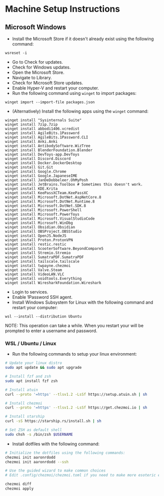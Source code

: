 # Machine Setup Instructions

## Microsoft Windows

- Install the Microsoft Store if it doesn't already exist using the following
  command:

```pwsh
wsreset -i
```

- Go to Check for updates.
- Check for Windows updates.
- Open the Microsoft Store.
- Navigate to Library.
- Check for Microsoft Store updates.
- Enable Hyper-V and restart your computer.
- Run the following command using `winget` to import packages:

```pwsh
winget import --import-file packages.json
```

- (Alternatively) Install the following apps using the `winget` command:

```pwsh
winget install "Sysinternals Suite"
winget install 7zip.7zip
winget install abbodi1406.vcredist
winget install AgileBits.1Password
winget install AgileBits.1Password.CLI
winget install Anki.Anki
winget install AntibodySoftware.WizTree
winget install BlenderFoundation.Blender
winget install DevToys-app.DevToys
winget install Discord.Discord
winget install Docker.DockerDesktop
winget install Git.Git
winget install Google.Chrome
winget install Google.JapaneseIME
winget install JanDeDobbeleer.OhMyPosh
winget install JetBrains.Toolbox # Sometimes this doesn't work.
winget install KDE.Krita
winget install KeePassXCTeam.KeePassXC
winget install Microsoft.DotNet.AspNetCore.8
winget install Microsoft.DotNet.Runtime.8
winget install Microsoft.DotNet.SDK.8
winget install Microsoft.PowerShell
winget install Microsoft.PowerToys
winget install Microsoft.VisualStudioCode
winget install Microsoft.WinDbg
winget install Obsidian.Obsidian
winget install OBSProject.OBSStudio
winget install OpenJS.NodeJS
winget install Proton.ProtonVPN
winget install restic.restic
winget install ScooterSoftware.BeyondCompare5
winget install Stremio.Stremio
winget install SumatraPDF.SumatraPDF
winget install tailscale.tailscale
winget install twpayne.chezmoi
winget install Valve.Steam
winget install VideoLAN.VLC
winget install voidtools.Everything
winget install WiresharkFoundation.Wireshark
```

- Login to services.
- Enable 1Password SSH agent.
- Install Windows Subsystem for Linux with the following command and restart
  your computer:

```pwsh
wsl --install --distribution Ubuntu
```

NOTE: This operation can take a while. When you restart your will be prompted
to enter a username and password.

### WSL / Ubuntu / Linux

- Run the following commands to setup your linux environment:

```bash
# Update your linux distro
sudo apt update && sudo apt upgrade

# Install fzf and zsh
sudo apt install fzf zsh

# Install atuin
curl --proto '=https' --tlsv1.2 -LsSf https://setup.atuin.sh | sh

# Install chezmoi
curl --proto '=https' --tlsv1.2 -LsSf https://get.chezmoi.io | sh

# Install starship
curl -sS https://starship.rs/install.sh | sh

# Set ZSH as default shell
sudo chsh -s /bin/zsh $USERNAME
```

- Install dotfiles with the following command:

```bash
# Initialize the dotfiles using the following commands:
chezmoi init aaronrdodd
chezmoi init aaronrdodd --ssh

# Use the guided wizard to make common choices
# Edit .config/chezmoi/chezmoi.toml if you need to make more esoteric edits

chezmoi diff
chezmoi apply
```

